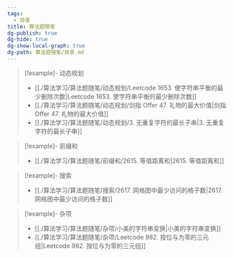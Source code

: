 ```yaml
---
tags:
  - 目录
title: 算法题随笔
dg-publish: true
dg-hide: true
dg-show-local-graph: true
dg-path: 算法题随笔/目录.md
---
```


> [!example]- 动态规划
>  - [[./算法学习/算法题随笔/动态规划/Leetcode 1653. 使字符串平衡的最少删除次数|Leetcode 1653. 使字符串平衡的最少删除次数]]
> - [[./算法学习/算法题随笔/动态规划/剑指 Offer 47. 礼物的最大价值|剑指 Offer 47. 礼物的最大价值]]
> - [[./算法学习/算法题随笔/动态规划/3. 无重复字符的最长子串|3. 无重复字符的最长子串]]
> 

> [!example]- 前缀和
>  - [[./算法学习/算法题随笔/前缀和/2615. 等值距离和|2615. 等值距离和]]
> 

> [!example]- 搜索
>  - [[./算法学习/算法题随笔/搜索/2617. 网格图中最少访问的格子数|2617. 网格图中最少访问的格子数]]
> 

> [!example]- 杂项
>  - [[./算法学习/算法题随笔/杂项/小美的字符串变换|小美的字符串变换]]
> - [[./算法学习/算法题随笔/杂项/Leetcode 982. 按位与为零的三元组|Leetcode 982. 按位与为零的三元组]]
> 

